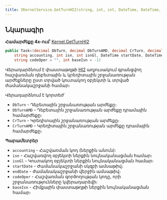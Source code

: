 ```yaml
---
title: IKernelService.GetTurnHI2(string, int, int, DateTime, DateTime, string, int) մեթոդ  
---
```


## Նկարագիր

**Համարժեքը 4x-ում՝** [Kernel.GetTurnHI2](https://armsoft.github.io/as4x-docs/HTM/ProgrGuide/Functions/Functions/AccManagement/GetTurnHI2.html)

```c#
public Task<(decimal DbTurn, decimal DbTurnAMD, decimal CrTurn, decimal CrTurnAMD)> GetTurnHI2(
    string accounting, int isn, int isnGl, DateTime startDate, DateTime endDate, 
    string codeOper = "", int baseIsn = -1)
```

Վերադարձնում է փաստաթղթի [HI2](https://armsoft.github.io/as4x-docs/HTM/ProgrGuide/Database/Hi2.html) աղյուսակում գրանցվող հաշվառման դեբետային և կրեդիտային շրջանառության արժեքները ըստ տրված կուտակող օբյեկտի և տրված ժամանակաշրջանի համար։

Վերադարձնում է կորտեժ`
* `DbTurn` - Դեբետային շրջանառության արժեքը։
* `DbTurnAMD` - Դեբետային շրջանառության արժեքը դրամային համարժեքը։
* `CrTurn` - Կրեդիտային շրջանառության արժեքը։
* `CrTurnAMD` - Կրեդիտային շրջանառության արժեքը դրամային համարժեքը։

**Պարամետրեր**

* `accounting` - Հաշվառման կոդ (ներքին անուն):
* `isn` - Հաշվառվող օբյեկտի ներքին նույնականացման համար։
* `isnGl` - Կուտակող օբյեկտի ներքին նույնականացման համար։
* `startDate` - Ժամանակաշրջանի սկզբի ամսաթիվ։
* `endDate` - ժամանակաշրջանի վերջին ամսաթիվ։
* `codeOper` - Հաշվառման գործողության կոդը, որի շրջանառությունները կվերադարձվի։
* `baseIsn` - Հիմքային փաստաթղթի ներքին նույնականացման համար։

